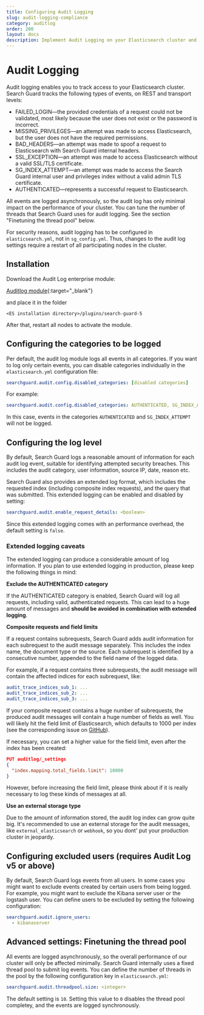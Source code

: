```yaml
---
title: Configuring Audit Logging
slug: audit-logging-compliance
category: auditlog
order: 200
layout: docs
description: Implement Audit Logging on your Elasticsearch cluster and stay compliant with GDPR, HIPAA, ISO, PCI and SOX.
---
```

<!---
Copyright 2017 floragunn GmbH
-->
# Audit Logging

Audit logging enables you to track access to your Elasticsearch cluster. Search Guard tracks the following types of events, on REST and transport levels:

* FAILED_LOGIN—the provided credentials of a request could not be validated, most likely because the user does not exist or the password is incorrect. 
* MISSING_PRIVILEGES—an attempt was made to access Elasticsearch, but the user does not have the required permissions.
* BAD_HEADERS—an attempt was made to spoof a request to Elasticsearch with Search Guard internal headers.
* SSL_EXCEPTION—an attempt was made to access Elasticsearch without a valid SSL/TLS certificate.
* SG\_INDEX\_ATTEMPT—an attempt was made to access the Search Guard internal user and privileges index without a valid admin TLS certificate. 
* AUTHENTICATED—represents a successful request to Elasticsearch. 

All events are logged asynchronously, so the audit log has only minimal impact on the performance of your cluster. You can tune the number of threads that Search Guard uses for audit logging.  See the section "Finetuning the thread pool" below.
  
For security reasons, audit logging has to be configured in `elasticsearch.yml`, not in `sg_config.yml`. Thus, changes to the audit log settings require a restart of all participating nodes in the cluster.

## Installation

Download the Audit Log enterprise module:

[Auditlog module](https://releases.floragunn.com/dlic-search-guard-module-auditlog/5.3-7/dlic-search-guard-module-auditlog-5.3-7-jar-with-dependencies.jar){:target="_blank"}

and place it in the folder


`<ES installation directory>/plugins/search-guard-5`

After that, restart all nodes to activate the module.
  
## Configuring the categories to be logged

Per default, the audit log module logs all events in all categories. If you want to log only certain events, you can disable categories individually in the `elasticsearch.yml` configuration file:

```yaml
searchguard.audit.config.disabled_categories: [disabled categories]
```

For example:

```yaml
searchguard.audit.config.disabled_categories: AUTHENTICATED, SG_INDEX_ATTEMPT
```

In this case, events in the categories `AUTHENTICATED` and `SG_INDEX_ATTEMPT` will not be logged.

## Configuring the log level

By default, Search Guard logs a reasonable amount of information for each audit log event, suitable for identifying attempted security breaches. This includes the audit category, user information, source IP, date, reason etc.

Search Guard also provides an extended log format, which includes the requested index (including composite index requests), and the query that was submitted. This extended logging can be enabled and disabled by setting:

```yaml
searchguard.audit.enable_request_details: <boolean>
```

Since this extended logging comes with an performance overhead, the default setting is `false`.

### Extended logging caveats

The extended logging can produce a considerable amount of log information. If you plan to use extended logging in production, please keep the following things in mind:

**Exclude the AUTHENTICATED category**

If the AUTHENTICATED category is enabled, Search Guard will log all requests, including valid, authenticated requests. This can lead to a huge amount of messages and **should be avoided in combination with extended logging**.

**Composite requests and field limits**

If a request contains subrequests, Search Guard adds audit information for each subrequest to the audit message separately. This includes the index name, the document type or the source. Each subrequest is identified by a consecutive number, appended to the field name of the logged data.

For example, if a request contains three subrequests, the audit message will contain the affected indices for each subrequest, like:

```yaml
audit_trace_indices_sub_1: ...
audit_trace_indices_sub_2: ...
audit_trace_indices_sub_3: ...
```

If your composite request contains a huge number of subrequests, the produced audit messages will contain a huge number of fields as well. You will likely hit the field limit of Elasticsearch, which defaults to 1000 per index (see the corresponding issue on [GitHub](https://github.com/elastic/elasticsearch/pull/17357)).

If necessary, you can set a higher value for the field limit, even after the index has been created:

```json
PUT auditlog/_settings
{
  "index.mapping.total_fields.limit": 10000
} 
```

However, before increasing the field limit, please think about if it is really necessary to log these kinds of messages at all.

**Use an external storage type**

Due to the amount of information stored, the audit log index can grow quite big. It's recommended to use an external storage for the audit messages, like `external_elasticsearch` or `webhook`, so you dont' put your production cluster in jeopardy.  

## Configuring excluded users (requires Audit Log v5 or above)

By default, Search Guard logs events from all users. In some cases you might want to exclude events created by certain users from being logged. For example, you might want to exclude the Kibana server user or the logstash user. You can define users to be excluded by setting the following configuration:

```yaml
searchguard.audit.ignore_users:
  - kibanaserver
```
## Advanced settings: Finetuning the thread pool

All events are logged asynchronously, so the overall performance of our cluster will only be affected minimally. Search Guard internally uses a fixed thread pool to submit log events. You can define the number of threads in the pool by the following configuration key in `elasticsearch.yml`:

```yaml
searchguard.audit.threadpool.size: <integer>
```

The default setting is `10`. Setting this value to `0` disables the thread pool completey, and the events are logged synchronously. 
